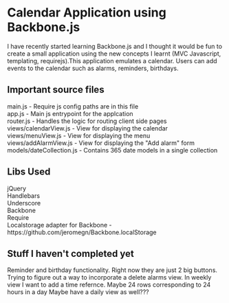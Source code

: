 <h1>Calendar Application using Backbone.js</h1>
I have recently started learning Backbone.js and I thought it would be fun to create a small application using the new concepts I learnt (MVC Javascript, templating, requirejs).This application emulates a calendar. Users can add events to the calendar such as alarms, reminders, birthdays.
 
<h2>Important source files</h2>
main.js - Require js config paths are in this file<br />
app.js - Main js entrypoint for the applcation<br />
router.js - Handles the logic for routing client side pages<br />
views/calendarView.js - View for displaying the calendar<br />
views/menuView.js - View for displaying the menu<br />
views/addAlarmView.js - View for displaying the "Add alarm" form<br />
models/dateCollection.js - Contains 365 date models in a single collection<br />

<h2>Libs Used</h2>
jQuery<br />
Handlebars<br />
Underscore<br />
Backbone<br />
Require<br />
Localstorage adapter for Backbone - https://github.com/jeromegn/Backbone.localStorage<br />


<h2>Stuff I haven't completed yet</h2>
Reminder and birthday functionality. Right now they are just 2 big buttons.
Trying to figure out a way to incorporate a delete alarms view.
In weekly view I want to add a time refernce. Maybe 24 rows corresponding to 24 hours in a day
Maybe have a daily view as well???
